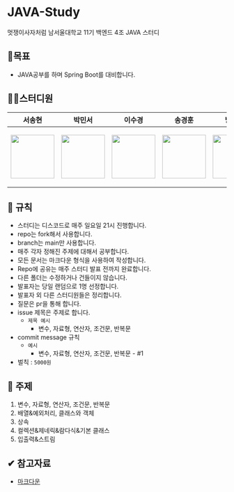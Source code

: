# JAVA-Study
멋쟁이사자처럼 남서울대학교 11기 백엔드 4조 JAVA 스터디

## 📖목표
- JAVA공부를 하며 Spring Boot를 대비합니다.

## 👨‍💻스터디원
|                                                              서송현                                                               |                                                               박민서                                                               |                                                              이수경                                                              |송경훈|방지은|
|:------------------------------------------------------------------------------------------------------------------------------:|:-------------------------------------------------------------------------------------------------------------------------------:|:-----------------------------------------------------------------------------------------------------------------------------:|:---:|:---:|
|<p><a href="https://github.com/shyeon4643"> <img src="https://avatars.githubusercontent.com/u/62410059?v=4" width="100"></a></p>|<p><a href="https://github.com/minseo12345"><img src="https://avatars.githubusercontent.com/u/115347424?v=4" width="100"></a></p>|<p><a href="https://github.com/Sookyung87"><img src="https://avatars.githubusercontent.com/u/55040739?v=4" width="100"></a></p>|<p><a href="https://github.com/rudgns328"><img src="https://avatars.githubusercontent.com/u/128586833?v=4" width="100"></a></p>|<p><a href="https://github.com/RRGJDS"><img src="https://avatars.githubusercontent.com/u/99534847?v=4" width="100"></a></p>|


## 📜 규칙
- 스터디는 디스코드로 매주 일요일 21시 진행합니다.
- repo는 fork해서 사용합니다.
- branch는 main만 사용합니다.
- 매주 각자 정해진 주제에 대해서 공부합니다.
- 모든 문서는 마크다운 형식을 사용하여 작성합니다.
- Repo에 공유는 매주 스터디 발표 전까지 완료합니다.
- 다른 폴더는 수정하거나 건들이지 않습니다.
- 발표자는 당일 랜덤으로 1명 선정합니다.
- 발표자 외 다른 스터디원들은 정리합니다.
- 질문은 pr을 통해 합니다.
- issue 제목은 주제로 합니다.
    - `제목 예시`
        - 변수, 자료형, 연산자, 조건문, 반복문
- commit message 규칙
    - `예시`
        - 변수, 자료형, 연산자, 조건문, 반복문 - #1
- 벌칙 : `5000원`


## 🎈 주제
1. 변수, 자료형, 연산자, 조건문, 반복문
2. 배열&예외처리, 클래스와 객체
4. 상속
5. 컬렉션&제네릭&람다식&기본 클래스
6. 입출력&스트림

## ✔ 참고자료
- [마크다운](https://gist.github.com/ihoneymon/652be052a0727ad59601)
